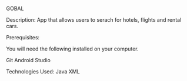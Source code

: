 GOBAL

Description:
App that allows users to serach for hotels, flights and rental cars.

Prerequisites:

You will need the following installed on your computer.

Git
Android Studio

Technologies Used:
Java
XML
